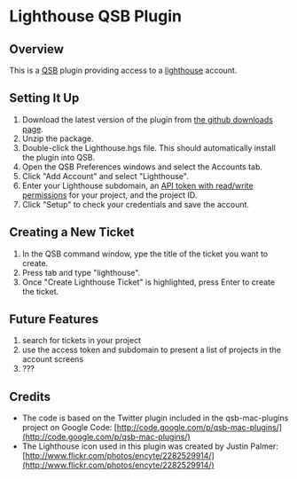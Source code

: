 Lighthouse QSB Plugin
================================================================================

Overview
--------------------------------------------------------------------------------

This is a [QSB](http://code.google.com/p/qsb-mac/) plugin providing access to a [lighthouse](http://lighthouseapp.com) account.

Setting It Up
--------------------------------------------------------------------------------

 1. Download the latest version of the plugin from [the github downloads page](http://github.com/subakva/qsb-lighthouse/downloads).
 2. Unzip the package. 
 3. Double-click the Lighthouse.hgs file. This should automatically install the plugin into QSB.
 4. Open the QSB Preferences windows and select the Accounts tab.
 5. Click "Add Account" and select "Lighthouse".
 6. Enter your Lighthouse subdomain, an [API token with read/write permissions](http://help.lighthouseapp.com/faqs/api/how-do-i-get-an-api-token) for your project, and the project ID.
 7. Click "Setup" to check your credentials and save the account.

Creating a New Ticket
--------------------------------------------------------------------------------

 1. In the QSB command window, ype the title of the ticket you want to create.
 2. Press tab and type "lighthouse".
 3. Once "Create Lighthouse Ticket" is highlighted, press Enter to create the ticket.

Future Features
--------------------------------------------------------------------------------

 1. search for tickets in your project
 2. use the access token and subdomain to present a list of projects in the account screens
 3. ???

Credits
--------------------------------------------------------------------------------

* The code is based on the Twitter plugin included in the qsb-mac-plugins project
on Google Code: [http://code.google.com/p/qsb-mac-plugins/](http://code.google.com/p/qsb-mac-plugins/)
* The Lighthouse icon used in this plugin was created by Justin Palmer: [http://www.flickr.com/photos/encyte/2282529914/](http://www.flickr.com/photos/encyte/2282529914/)
